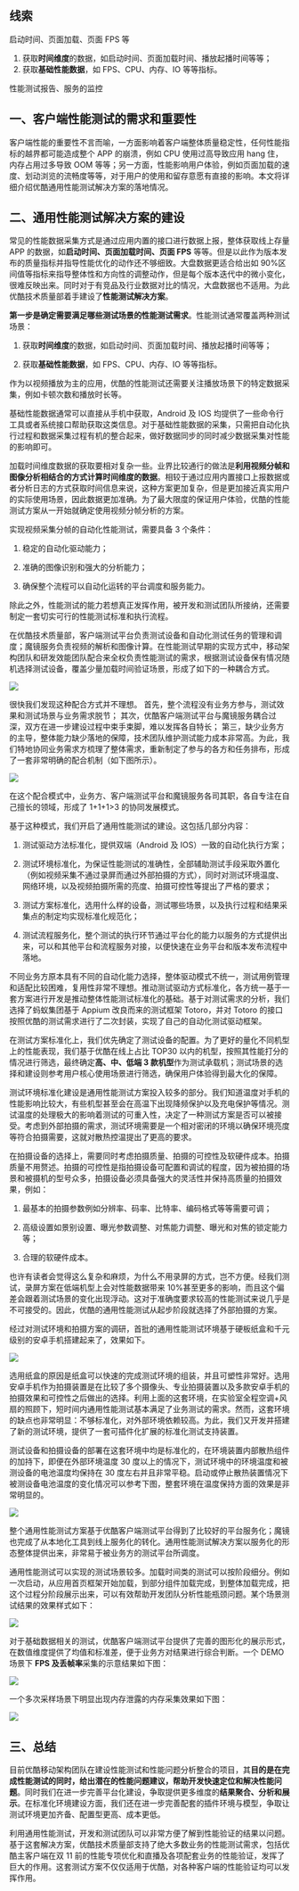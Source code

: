 ## 线索
启动时间、页面加载、页面 FPS 等

1.  获取**时间维度**的数据，如启动时间、页面加载时间、播放起播时间等等；   
2.  获取**基础性能数据**，如 FPS、CPU、内存、IO 等等指标。


性能测试报告、服务的监控



## 一、客户端性能测试的需求和重要性

客户端性能的重要性不言而喻，一方面影响着客户端整体质量稳定性，任何性能指标的越界都可能造成整个 APP 的崩溃，例如 CPU 使用过高导致应用 hang 住，内存占用过多导致 OOM 等等；另一方面，性能影响用户体验，例如页面加载的速度、划动浏览的流畅度等等，对于用户的使用和留存意愿有直接的影响。本文将详细介绍优酷通用性能测试解决方案的落地情况。

## 二、通用性能测试解决方案的建设

常见的性能数据采集方式是通过应用内置的接口进行数据上报，整体获取线上存量 APP 的数据，如**启动时间、页面加载时间、页面 FPS** 等等。但是以此作为版本发布的质量指标并指导性能优化的动作还不够细致。大盘数据更适合给出如 90%区间值等指标来指导整体性和方向性的调整动作，但是每个版本迭代中的微小变化，很难反映出来。同时对于有竞品及行业数据对比的情况，大盘数据也不适用。为此优酷技术质量部着手建设了**性能测试解决方案**。

  

**第一步是确定需要满足哪些测试场景的性能测试需求**。性能测试通常覆盖两种测试场景：

1.  获取**时间维度**的数据，如启动时间、页面加载时间、播放起播时间等等；
   
2.  获取**基础性能数据**，如 FPS、CPU、内存、IO 等等指标。

  

作为以视频播放为主的应用，优酷的性能测试还需要关注播放场景下的特定数据采集，例如卡顿次数和播放时长等。

  

基础性能数据通常可以直接从手机中获取，Android 及 IOS 均提供了一些命令行工具或者系统接口帮助获取这类信息。对于基础性能数据的采集，只需把自动化执行过程和数据采集过程有机的整合起来，做好数据同步的同时减少数据采集对性能的影响即可。

  

加载时间维度数据的获取要相对复杂一些。业界比较通行的做法是**利用视频分帧和图像分析相结合的方式计算时间维度的数据**。相较于通过应用内置接口上报数据或者分析日志的方式获取时间信息来说，这种方案更加复杂，但是更加接近真实用户的实际使用场景，因此数据更加准确。为了最大限度的保证用户体验，优酷的性能测试方案从一开始就确定使用视频分帧分析的方案。

  
实现视频采集分帧的自动化性能测试，需要具备 3 个条件：
  
1.  稳定的自动化驱动能力；
 
2.  准确的图像识别和强大的分析能力；
   
3.  确保整个流程可以自动化运转的平台调度和服务能力。
   


除此之外，性能测试的能力若想真正发挥作用，被开发和测试团队所接纳，还需要制定一套切实可行的性能测试标准和执行流程。

  
在优酷技术质量部，客户端测试平台负责测试设备和自动化测试任务的管理和调度；魔镜服务负责视频的解析和图像计算。在性能测试早期的实现方式中，移动架构团队和研发效能团队配合来全权负责性能测试的需求，根据测试设备保有情况随机选择测试设备，覆盖少量加载时间验证场景，形成了如下的一种耦合方式。


![](http://wupan.dns.army:5000/wupan/Typora-Picgo-Gitee/raw/branch/master/img/202303232100002.png)

  

很快我们发现这种配合方式并不理想。
首先，整个流程没有业务方参与，测试效果和测试场景与业务需求脱节；
其次，优酷客户端测试平台与魔镜服务耦合过深，双方在进一步建设过程中束手束脚，难以发挥各自特长；
第三，缺少业务方的主导，整体能力缺少落地的保障，技术团队维护测试能力成本非常高。为此，我们特地协同业务需求方梳理了整体需求，重新制定了参与的各方和任务排布，形成了一套非常明确的配合机制（如下图所示）。

![](http://wupan.dns.army:5000/wupan/Typora-Picgo-Gitee/raw/branch/master/img/202303232100003.png)

  

在这个配合模式中，业务方、客户端测试平台和魔镜服务各司其职，各自专注在自己擅长的领域，形成了 1+1+1>3 的协同发展模式。


基于这种模式，我们开启了通用性能测试的建设。这包括几部分内容：


1.  测试驱动方法标准化，提供双端（Android 及 IOS）一致的自动化执行方案；
   
2.  测试环境标准化，为保证性能测试的准确性，全部辅助测试手段采取外置化（例如视频采集不通过录屏而通过外部拍摄的方式），同时对测试环境温度、网络环境，以及视频拍摄所需的亮度、拍摄可控性等提出了严格的要求；
   
3.  测试方案标准化，选用什么样的设备，测试哪些场景，以及执行过程和结果采集点的制定均实现标准化规范化；
   
4.  测试流程服务化，整个测试的执行环节通过平台化的能力以服务的方式提供出来，可以和其他平台和流程服务对接，以便快速在业务平台和版本发布流程中落地。
   

不同业务方原本具有不同的自动化能力选择，整体驱动模式不统一，测试用例管理和适配比较困难，复用性非常不理想。推动测试驱动方式标准化，各方统一基于一套方案进行开发是推动整体性能测试标准化的基础。基于对测试需求的分析，我们选择了蚂蚁集团基于 Appium 改良而来的测试框架 Totoro，并对 Totoro 的接口按照优酷的测试需求进行了二次封装，实现了自己的自动化测试驱动框架。

  
在测试方案标准化上，我们优先确定了测试设备的配置。为了更好的量化不同机型上的性能表现，我们基于优酷在线上占比 TOP30 以内的机型，按照其性能打分的情况进行筛选，最终确定**高、中、低端 3 款机型**作为测试承载机；测试场景的选择和建设则参考用户核心使用场景进行筛选，确保用户体验得到最大化的保障。

  

测试环境标准化建设是通用性能测试方案投入较多的部分。我们知道温度对手机的性能影响比较大，有些机型甚至会在高温下出现降频保护以及充电保护等情况。测试温度的处理极大的影响着测试的可重入性，决定了一种测试方案是否可以被接受。考虑到外部拍摄的需求，测试环境需要是一个相对密闭的环境以确保环境亮度等符合拍摄需要，这就对散热控温提出了更高的要求。

  

在拍摄设备的选择上，需要同时考虑拍摄质量、拍摄的可控性及软硬件成本。拍摄质量不用赘述。拍摄的可控性是指拍摄设备可配置和调试的程度，因为被拍摄的场景和被摄机的型号众多，拍摄设备必须具备强大的灵活性并保持高质量的拍摄效果，例如：

  

1.  最基本的拍摄参数例如分辨率、码率、比特率、编码格式等等需要可调；
   
2.  高级设置如景别设置、曝光参数调整、对焦能力调整、曝光和对焦的锁定能力等；
   
3.  合理的软硬件成本。
   

  
也许有读者会觉得这么复杂和麻烦，为什么不用录屏的方式，岂不方便。经我们测试，录屏方案在低端机型上会对性能数据带来 10%甚至更多的影响，而且这个偏差会跟着测试场景的变化出现浮动。这对于准确度要求较高的性能测试来说几乎是不可接受的。因此，优酷的通用性能测试从起步阶段就选择了外部拍摄的方案。

  

经过对测试环境和拍摄方案的调研，首批的通用性能测试环境基于硬板纸盒和千元级别的安卓手机搭建起来了，效果如下。

  
![](http://wupan.dns.army:5000/wupan/Typora-Picgo-Gitee/raw/branch/master/img/202303232100004.png)

  

选用纸盒的原因是纸盒可以快速的完成测试环境的组装，并且可塑性非常好。选用安卓手机作为拍摄装置是在比较了多个摄像头、专业拍摄装置以及多款安卓手机的拍摄效果和可控性之后做出的选择。利用上面的这套环境，在实验室全程空调+风扇的照顾下，短时间内通用性能测试基本满足了业务测试的需求。然而，这套环境的缺点也非常明显：不够标准化，对外部环境依赖较高。为此，我们又开发并搭建了新的测试环境，提供了一套可插件化扩展的标准化测试支持装置。

  

测试设备和拍摄设备的部署在这套环境中均是标准化的，在环境装置内部散热组件的加持下，即便在外部环境温度 30 度以上的情况下，测试环境中的环境温度和被测设备的电池温度均保持在 30 度左右并且非常平稳。启动或停止散热装置情况下被测设备电池温度的变化情况可以参考下图，整套环境在温度保持方面的效果是非常明显的。

  

![](http://wupan.dns.army:5000/wupan/Typora-Picgo-Gitee/raw/branch/master/img/202303232100006.png)

  

整个通用性能测试方案基于优酷客户端测试平台得到了比较好的平台服务化；魔镜也完成了从本地化工具到线上服务化的转化。通用性能测试解决方案以服务化的形态整体提供出来，非常易于被业务方的测试平台所调度。

  

通用性能测试可以实现的测试场景较多。加载时间类的测试可以按阶段细分。例如一次启动，从应用首页框架开始加载，到部分组件加载完成，到整体加载完成，把这个过程分阶段展示出来，可以有效帮助开发团队分析性能瓶颈问题。某个场景测试结果的效果样式如下：

  

![](http://wupan.dns.army:5000/wupan/Typora-Picgo-Gitee/raw/branch/master/img/202303232100008.png)

  

对于基础数据相关的测试，优酷客户端测试平台提供了完善的图形化的展示形式，在数值维度提供了均值和标准差，便于业务方对结果进行综合判断。一个 DEMO 场景下 **FPS 及丢帧率**采集的示意结果如下图：

  

![](http://wupan.dns.army:5000/wupan/Typora-Picgo-Gitee/raw/branch/master/img/202303232100009.png)

  

一个多次采样场景下明显出现内存泄露的内存采集效果如下图：

  

![](http://wupan.dns.army:5000/wupan/Typora-Picgo-Gitee/raw/branch/master/img/202303232100010.png)

## 三、总结

目前优酷移动架构团队在建设性能测试和性能问题分析整合的项目，其**目的是在完成性能测试的同时，给出潜在的性能问题建议，帮助开发快速定位和解决性能问题**。同时我们在进一步完善平台化建设，争取提供更多维度的**结果聚合、分析和展示**。在标准化环境建设方面，我们还在进一步完善配套的插件环境与模型，争取让测试环境更加齐备、配置型更高、成本更低。

  

利用通用性能测试，开发和测试团队可以非常方便了解到性能验证的结果以问题。基于这套解决方案，优酷技术质量部支持了绝大多数业务的性能测试需求，包括优酷主客户端在双 11 前的性能专项优化和直播及各项配套业务的性能验证，发挥了巨大的作用。这套测试方案不仅仅适用于优酷，对各种客户端的性能验证均可以发挥作用。